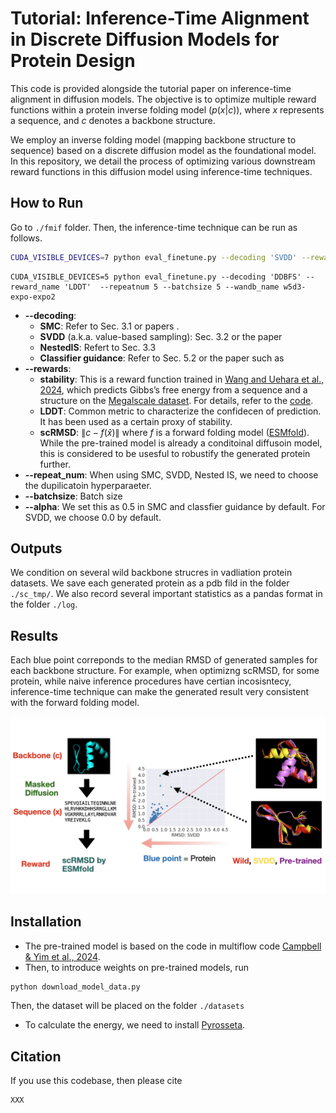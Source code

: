 # Tutorial: Inference-Time Alignment in Discrete Diffusion Models for Protein Design 

This code is provided alongside the tutorial paper on inference-time alignment in diffusion models. The objective is to optimize multiple reward functions within a protein inverse folding model ($p(x|c)$), where $x$ represents a sequence, and $c$ denotes a backbone structure.

We employ an inverse folding model (mapping backbone structure to sequence) based on a discrete diffusion model as the foundational model. In this repository, we detail the process of optimizing various downstream reward functions in this diffusion model using inference-time techniques.

## How to Run 
Go to `./fmif` folder. Then, the inference-time technique can be run as follows.  

```bash 
CUDA_VISIBLE_DEVICES=7 python eval_finetune.py --decoding 'SVDD' --reward_name 'LDDT'  --repeatnum 10 --batchsize 5
```

``` 
CUDA_VISIBLE_DEVICES=5 python eval_finetune.py --decoding 'DDBFS' --reward_name 'LDDT'  --repeatnum 5 --batchsize 5 --wandb_name w5d3-expo-expo2
```

* **--decoding**: 
  * **SMC**: Refer to Sec. 3.1 or papers . 
  * **SVDD** (a.k.a. value-based sampling): Sec. 3.2 or the paper 
  * **NestedIS**: Refert to Sec. 3.3
  * **Classifier guidance**: Refer to Sec. 5.2  or the paper such as  
* **--rewards**:  
  * **stability**: This is a reward function trained in [Wang and Uehara et al., 2024](https://arxiv.org/abs/2410.13643), which predicts Gibbs’s free energy from a sequence and a structure on the [Megalscale dataset](https://www.nature.com/articles/s41586-023-06328-6). For details, refer to the [code](https://github.com/ChenyuWang-Monica/DRAKES).  
  * **LDDT**: Common metric to characterize the confidecen of prediction. It has been used as a certain proxy of stability. 
  * **scRMSD**: $\|c- f(\hat x) \|$ where $f$ is a forward folding model ([ESMfold](https://github.com/facebookresearch/esm)). While the pre-trained model is already a conditoinal diffusoin model, this is considered to be usesful to robustify the generated protein further. 
*  **--repeat_num**: When using SMC, SVDD, Nested IS, we need to choose the dupilicatoin hyperparaeter.
* **--batchsize**: Batch size  
* **--alpha**: We set this as $0.5$ in SMC and classfier guidance by default. For SVDD, we choose $0.0$ by default. 


## Outputs  

We condition on several wild backbone strucres in vadliation protein datasets. We save each generated protein as a pdb fild in the folder `./sc_tmp/`. We also record several important statistics as a pandas format in the folder `./log`. 

## Results 

Each blue point correponds to the median RMSD of generated samples for each backbone structure. For example, when optimizng scRMSD, for some protein, while naive inference procedures have certian incosisntecy, inference-time technique can make the generated result very consistent with the forward folding model.  

![image](./media/media.jpeg)

## Installation 

* The pre-trained model is based on the code in multiflow code [Campbell & Yim et al., 2024](https://github.com/jasonkyuyim/multiflow). 
* Then, to introduce weights on pre-trained models, run 
```bash 
python download_model_data.py
```
Then, the dataset will be placed on the folder `./datasets`
* To calculate the energy, we need to install [Pyrosseta](https://www.pyrosetta.org/). 

## Citation 

If you use this codebase, then please cite
```
XXX
```

